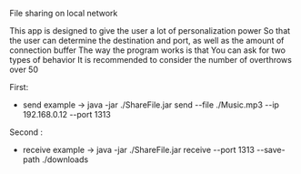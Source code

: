 File sharing on local network

This app is designed to give the user a lot of personalization power
So that the user can determine the destination and port, as well as the amount of connection buffer
The way the program works is that
You can ask for two types of behavior
It is recommended to consider the number of overthrows over 50

First:
- send
example -> java -jar ./ShareFile.jar send --file ./Music.mp3 --ip 192.168.0.12 --port 1313




Second :
- receive
example -> java -jar ./ShareFile.jar receive --port 1313 --save-path ./downloads



